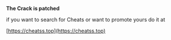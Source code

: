 **The Crack is patched**

if you want to search for Cheats or want to promote yours do it at

[https://cheatss.top](https://cheatss.top)
